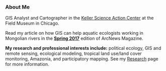 ### About Me

GIS Analyst and Cartographer in the [Keller Science Action Center](https://www.fieldmuseum.org/science/research/area/keller-science-action-center) at the Field Museum in Chicago.

Read my article on how GIS can help aquatic ecologists working in Mongolian rivers in the **[Spring 2017](http://esri.com/esri-news/arcnews/spring17articles/comparing-distant-river-systems-to-assess-the-effects-of-climate-change)** edition of ArcNews Magazine.


**My research and professional interests include:** political ecology, GIS and remote sensing, ecological modeling, tropical land use/land cover monitoring, Amazonia, and participatory mapping. See my [Research](www.///.com) page for more information.
